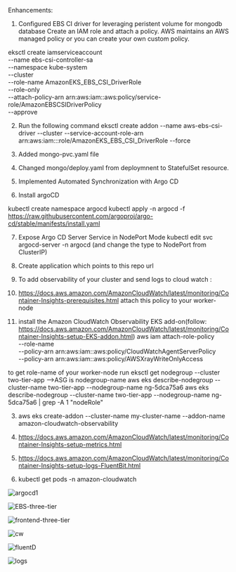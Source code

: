 Enhancements:
1. Configured EBS CI driver for leveraging peristent volume for mongodb database
Create an IAM role and attach a policy. AWS maintains an AWS managed policy or you can create your own custom policy.

eksctl create iamserviceaccount \
    --name ebs-csi-controller-sa \
    --namespace kube-system \
    --cluster <YOUR-CLUSTER-NAME> \
    --role-name AmazonEKS_EBS_CSI_DriverRole \
    --role-only \
    --attach-policy-arn arn:aws:iam::aws:policy/service-role/AmazonEBSCSIDriverPolicy \
    --approve

2. Run the following command
eksctl create addon --name aws-ebs-csi-driver --cluster <YOUR-CLUSTER-NAME> --service-account-role-arn arn:aws:iam::<AWS-ACCOUNT-ID>:role/AmazonEKS_EBS_CSI_DriverRole --force

3. Added mongo-pvc.yaml file
   
4. Changed mongo/deploy.yaml from deploymnent to StatefulSet resource.
5. Implemented Automated Synchronization with Argo CD
6. Install argoCD
   
kubectl create namespace argocd
kubectl apply -n argocd -f https://raw.githubusercontent.com/argoproj/argo-cd/stable/manifests/install.yaml

7. Expose Argo CD Server Service in NodePort Mode
kubectl edit svc argocd-server -n argocd
(and change the type to NodePort from ClusterIP)

8. Create application which points to this repo url

9. To add observability of your cluster and send logs to cloud watch :
  
  1. https://docs.aws.amazon.com/AmazonCloudWatch/latest/monitoring/Container-Insights-prerequisites.html
  attach this policy to your worker-node
  
  2. install the Amazon CloudWatch Observability EKS add-on(follow: https://docs.aws.amazon.com/AmazonCloudWatch/latest/monitoring/Container-Insights-setup-EKS-addon.html)
  aws iam attach-role-policy \
--role-name <my-worker-node-role> \
--policy-arn arn:aws:iam::aws:policy/CloudWatchAgentServerPolicy \
--policy-arn arn:aws:iam::aws:policy/AWSXrayWriteOnlyAccess


 to get role-name of your worker-node run
  eksctl get nodegroup --cluster two-tier-app
  -->ASG is nodegroup-name
  aws eks describe-nodegroup --cluster-name two-tier-app --nodegroup-name ng-5dca75a6
  aws eks describe-nodegroup --cluster-name two-tier-app --nodegroup-name ng-5dca75a6 | grep -A 1 "nodeRole"
  
  3. aws eks create-addon --cluster-name my-cluster-name --addon-name amazon-cloudwatch-observability
  
  4. https://docs.aws.amazon.com/AmazonCloudWatch/latest/monitoring/Container-Insights-setup-metrics.html
  5. https://docs.aws.amazon.com/AmazonCloudWatch/latest/monitoring/Container-Insights-setup-logs-FluentBit.html
  6. kubectl get pods -n amazon-cloudwatch




![argocd1](https://github.com/Chitrakshi18/three-tier/assets/49672979/28cb66ab-1117-4b03-baf0-e2545ac38b11)



   
![EBS-three-tier](https://github.com/Chitrakshi18/three-tier/assets/49672979/12e5cdac-abc4-433a-ac84-ce323e36ae49)


![frontend-three-tier](https://github.com/Chitrakshi18/three-tier/assets/49672979/7640f051-ee9b-49ea-8b49-f9dbf4488d8f)



![cw](https://github.com/Chitrakshi18/EKS-three-tier-application/assets/49672979/3c3855b4-e909-4f07-a34c-0338c6fd6030)

![fluentD](https://github.com/Chitrakshi18/EKS-three-tier-application/assets/49672979/ed43d1db-1e32-4a25-8112-02e22c6e5487)


![logs](https://github.com/Chitrakshi18/EKS-three-tier-application/assets/49672979/affe18de-36b0-4b70-adda-7e149b373f31)
